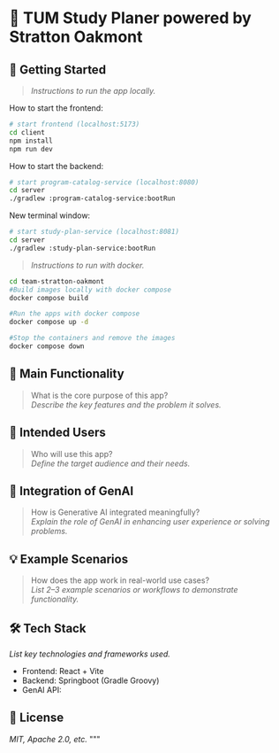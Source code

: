 # 📱 TUM Study Planer powered by Stratton Oakmont

## 🚀 Getting Started

> _Instructions to run the app locally._

How to start the frontend:

```bash
# start frontend (localhost:5173)
cd client
npm install
npm run dev
```

How to start the backend:

```bash
# start program-catalog-service (localhost:8080)
cd server
./gradlew :program-catalog-service:bootRun
```

New terminal window:

```bash
# start study-plan-service (localhost:8081)
cd server
./gradlew :study-plan-service:bootRun
```

> _Instructions to run with docker._

```bash
cd team-stratton-oakmont
#Build images locally with docker compose
docker compose build

#Run the apps with docker compose
docker compose up -d

#Stop the containers and remove the images
docker compose down
```

## 🧩 Main Functionality

> What is the core purpose of this app?  
> _Describe the key features and the problem it solves._

## 🎯 Intended Users

> Who will use this app?  
> _Define the target audience and their needs._

## 🤖 Integration of GenAI

> How is Generative AI integrated meaningfully?  
> _Explain the role of GenAI in enhancing user experience or solving problems._

## 💡 Example Scenarios

> How does the app work in real-world use cases?  
> _List 2–3 example scenarios or workflows to demonstrate functionality._

## 🛠 Tech Stack

_List key technologies and frameworks used._

- Frontend: React + Vite
- Backend: Springboot (Gradle Groovy)
- GenAI API:

## 📄 License

_MIT, Apache 2.0, etc._
"""
